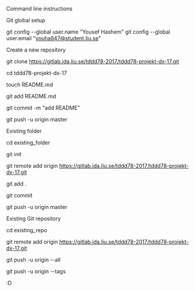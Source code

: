 Command line instructions




Git global setup



git config --global user.name "Yousef Hashem"
git config --global user.email "youha847@student.liu.se"

Create a new repository

git clone https://gitlab.ida.liu.se/tddd78-2017/tddd78-projekt-dx-17.git

cd tddd78-projekt-dx-17

touch README.md

git add README.md

git commit -m "add README"

git push -u origin master




Existing folder


cd existing_folder

git init

git remote add origin https://gitlab.ida.liu.se/tddd78-2017/tddd78-projekt-dx-17.git

git add .

git commit

git push -u origin master




Existing Git repository


cd existing_repo

git remote add origin https://gitlab.ida.liu.se/tddd78-2017/tddd78-projekt-dx-17.git

git push -u origin --all

git push -u origin --tags



:D